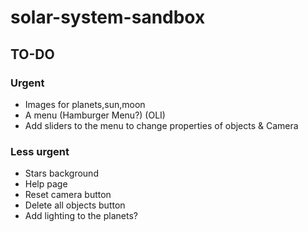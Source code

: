 # solar-system-sandbox

## TO-DO

### Urgent

- Images for planets,sun,moon
- A menu (Hamburger Menu?) (OLI)
- Add sliders to the menu to change properties of objects & Camera
### Less urgent
- Stars background
- Help page
- Reset camera button
- Delete all objects button
- Add lighting to the planets?
